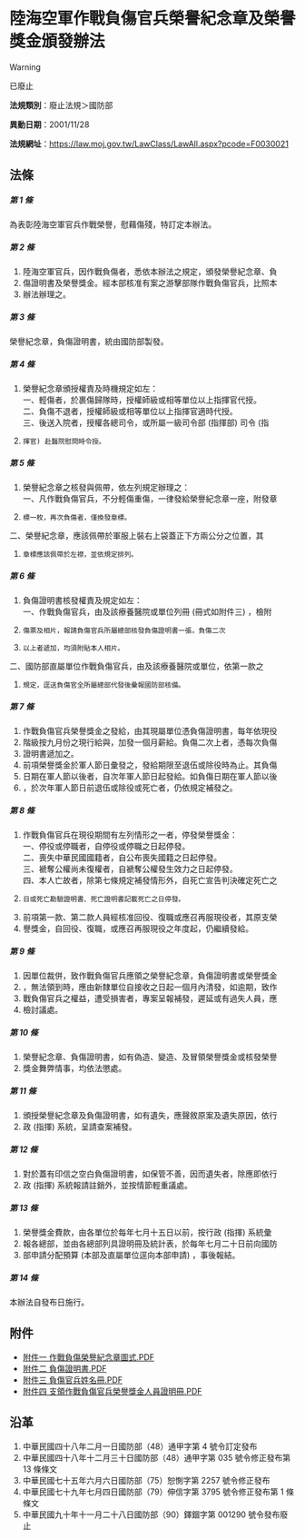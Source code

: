 # 陸海空軍作戰負傷官兵榮譽紀念章及榮譽獎金頒發辦法


> [!WARNING]
> 已廢止


**法規類別**：廢止法規＞國防部

**異動日期**：2001/11/28  

**法規網址**：https://law.moj.gov.tw/LawClass/LawAll.aspx?pcode=F0030021



## 法條
##### 第 1 條
為表彰陸海空軍官兵作戰榮譽，慰藉傷殘，特訂定本辦法。

##### 第 2 條
1. 陸海空軍官兵，因作戰負傷者，悉依本辦法之規定，頒發榮譽紀念章、負
1. 傷證明書及榮譽獎金。經本部核准有案之游擊部隊作戰負傷官兵，比照本
1. 辦法辦理之。

##### 第 3 條
榮譽紀念章，負傷證明書，統由國防部製發。

##### 第 4 條
1. 榮譽紀念章頒授權責及時機規定如左：  
一、輕傷者，於裹傷歸隊時，授權師級或相等單位以上指揮官代授。  
二、負傷不退者，授權師級或相等單位以上指揮官適時代授。  
三、後送入院者，授權各總司令，或所屬一級司令部 (指揮部) 司令 (指
1.     揮官) 赴醫院慰問時令授。

##### 第 5 條
1. 榮譽紀念章之核發與佩帶，依左列規定辦理之：  
一、凡作戰負傷官兵，不分輕傷重傷，一律發給榮譽紀念章一座，附發章
1.     標一枚，再次負傷者，僅換發章標。  
二、榮譽紀念章，應該佩帶於軍服上裝右上袋蓋正下方兩公分之位置，其
1.     章標應該佩帶於左襟，並依規定排列。

##### 第 6 條
1. 負傷證明書核發權責及規定如左：  
一、作戰負傷官兵，由及該療養醫院或單位列冊 (冊式如附件三) ，檢附
1.     傷票及相片，報請負傷官兵所屬總部核發負傷證明書一張，負傷二次
1.     以上者遞加，均須附貼本人相片。  
二、國防部直屬單位作戰負傷官兵，由及該療養醫院或單位，依第一款之
1.     規定，逕送負傷官全所屬總部代發後彙報國防部核備。

##### 第 7 條
1. 作戰負傷官兵榮譽獎金之發給，由其現屬單位憑負傷證明書，每年依現役
1. 階級按九月份之現行給與，加發一個月薪給。負傷二次上者，憑每次負傷
1. 證明書遞加之。
1. 前項榮譽獎金於軍人節日彙發之，發給期限至退伍或除役時為止。其負傷
1. 日期在軍人節以後者，自次年軍人節日起發給。如負傷日期在軍人節以後
1. ，於次年軍人節日前退伍或除役或死亡者，仍依規定補發之。

##### 第 8 條
1. 作戰負傷官兵在現役期間有左列情形之一者，停發榮譽獎金：  
一、停役或停職者，自停役或停職之日起停發。  
二、喪失中華民國國籍者，自公布喪失國籍之日起停發。  
三、褫奪公權尚未復權者，自褫奪公權發生效力之日起停發。  
四、本人亡故者，除第七條規定補發情形外，自死亡宣告判決確定死亡之
1.     日或死亡勘驗證明書、死亡證明書記載死亡之日停發。
1. 前項第一款、第二款人員經核准回役、復職或應召再服現役者，其原支榮
1. 譽獎金，自回役、復職，或應召再服現役之年度起，仍繼續發給。

##### 第 9 條
1. 因單位裁併，致作戰負傷官兵應領之榮譽紀念章，負傷證明書或榮譽獎金
1. ，無法領到時，應由新隸單位自接收之日起一個月內清發，如逾期，致作
1. 戰負傷官兵之權益，遭受損害者，專案呈報補發，遲延或有過失人員，應
1. 檢討議處。

##### 第 10 條
1. 榮譽紀念章、負傷證明書，如有偽造、變造、及冒領榮譽獎金或核發榮譽
1. 獎金舞弊情事，均依法懲處。

##### 第 11 條
1. 頒授榮譽紀念章及負傷證明書，如有遺失，應聲敘原案及遺失原因，依行
1. 政 (指揮) 系統，呈請查案補發。

##### 第 12 條
1. 對於蓋有印信之空白負傷證明書，如保管不善，因而遺失者，除應即依行
1. 政 (指揮) 系統報請註銷外，並按情節輕重議處。

##### 第 13 條
1. 榮譽獎金費款，由各單位於每年七月十五日以前，按行政 (指揮) 系統彙
1. 報各總部，並由各總部列具證明冊及統計表，於每年七月二十日前向國防
1. 部申請分配預算 (本部及直屬單位逕向本部申請) ，事後報結。

##### 第 14 條
本辦法自發布日施行。
## 附件
* [附件一 作戰負傷榮譽紀念章圖式.PDF](https://law.moj.gov.tw/LawClass/LawGetFile.ashx?FileId=0000128524)
* [附件二 負傷證明書.PDF](https://law.moj.gov.tw/LawClass/LawGetFile.ashx?FileId=0000128525)
* [附件三 負傷官兵姓名冊.PDF](https://law.moj.gov.tw/LawClass/LawGetFile.ashx?FileId=0000128526)
* [附件四 支領作戰負傷官兵榮譽獎金人員證明冊.PDF](https://law.moj.gov.tw/LawClass/LawGetFile.ashx?FileId=0000128527)
## 沿革
1. 中華民國四十八年二月一日國防部（48）通甲字第 4  號令訂定發布
1. 中華民國四十八年十二月三十日國防部（48）通甲字第 035  號令修正發布第 13 條條文
1. 中華民國七十五年六月六日國防部（75）恕惻字第 2257 號令修正發布
1. 中華民國七十九年七月四日國防部（79）伸信字第 3795 號令修正發布第 1  條條文
1. 中華民國九十年十一月二十八日國防部（90）鐸錮字第 001290 號令發布廢止

